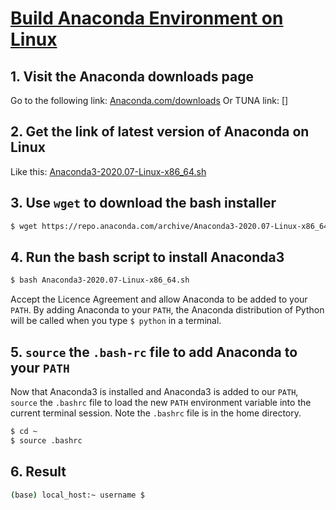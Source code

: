 # [Build Anaconda Environment on Linux](https://problemsolvingwithpython.com/01-Orientation/01.05-Installing-Anaconda-on-Linux/) 

## 1. Visit the Anaconda downloads page
Go to the following link: [Anaconda.com/downloads](https://www.anaconda.com/download/)
Or TUNA link: []

## 2. Get the link of latest version of Anaconda on Linux
Like this: [Anaconda3-2020.07-Linux-x86_64.sh](https://repo.anaconda.com/archive/Anaconda3-2020.07-Linux-x86_64.sh)

## 3. Use `wget` to download the bash installer
```sh
$ wget https://repo.anaconda.com/archive/Anaconda3-2020.07-Linux-x86_64.sh
```

## 4. Run the bash script to install Anaconda3
```sh
$ bash Anaconda3-2020.07-Linux-x86_64.sh
```
Accept the Licence Agreement and allow Anaconda to be added to your `PATH`. By adding Anaconda to your `PATH`, the Anaconda distribution of Python will be called when you type `$ python` in a terminal.

## 5. `source` the `.bash-rc` file to add Anaconda to your `PATH`
Now that Anaconda3 is installed and Anaconda3 is added to our `PATH`, `source` the `.bashrc` file to load the new `PATH` environment variable into the current terminal session. Note the `.bashrc` file is in the home directory. 
```sh
$ cd ~
$ source .bashrc
```

## 6. Result
```sh
(base) local_host:~ username $ 
```



<!--stackedit_data:
eyJoaXN0b3J5IjpbLTEwMDMxMjUzOTQsLTEzNjA2MzY0MDUsMj
A1NTA2NzY4MV19
-->